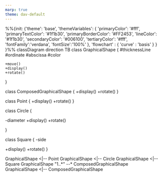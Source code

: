 ```yaml
---
marp: true
theme: dav-default
---
```


<style>
:root {
background-color:#FFF;
font-size: 10px;
}

</style>

<div class='mermaid'>
%%{init: {'theme': 'base',
'themeVariables': {
'primaryColor': '#fff',
'primaryTextColor': '#1f1b30',
'primaryBorderColor': '#FF2453',
'lineColor': '#1f1b30',
'secondaryColor': '#006100',
'tertiaryColor': '#fff',
'fontFamily':'verdana',
'fontSize':'100%'
}, 
'flowchart' : { 'curve' : 'basis' } 
} }%%
classDiagram 
direction TB
class GraphicalShape {
    #thicknessLine
    #ordinate
    #abscissa
    #color

    +move()
    +display()
    +rotate()

}

class ComposedGraphicalShape {
+display()
+rotate()
}

class Point {
+display()
+rotate()
}

class Circle {

-diameter
+display()
+rotate()

}

class Square {
-side

+display()
+rotate()
}

GraphicalShape <|-- Point
GraphicalShape <|-- Circle
GraphicalShape <|-- Square
GraphicalShape "1..\*" --\* ComposedGraphicalShape
GraphicalShape <|-- ComposedGraphicalShape

</div>

